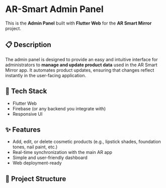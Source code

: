 # AR-Smart Admin Panel

This is the **Admin Panel** built with **Flutter Web** for the **AR Smart Mirror** project.

## 📋 Description

The admin panel is designed to provide an easy and intuitive interface for administrators to **manage and update product data** used in the AR Smart Mirror app. It automates product updates, ensuring that changes reflect instantly in the user-facing application.

## 🚀 Tech Stack

- Flutter Web
- Firebase (or any backend you integrate with)
- Responsive UI

## ✨ Features

- Add, edit, or delete cosmetic products (e.g., lipstick shades, foundation tones, nail paint, etc.)
- Real-time synchronization with the main AR app
- Simple and user-friendly dashboard
- Web deployment-ready

## 📁 Project Structure

